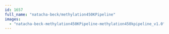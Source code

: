 ```yaml
---
id: 1657
full_name: "natacha-beck/methylation450KPipeline"
images: 
  - "natacha-beck-methylation450KPipeline-methylation450kpipeline_v1.0"
---
```

